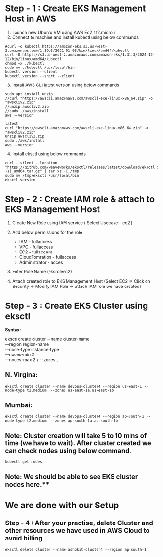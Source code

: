 # Step - 1 : Create EKS Management Host in AWS #

1) Launch new Ubuntu VM using AWS Ec2 ( t2.micro )	  
2) Connect to machine and install kubectl using below commands  
```
#curl -o kubectl https://amazon-eks.s3.us-west-2.amazonaws.com/1.19.6/2021-01-05/bin/linux/amd64/kubectl
curl -O https://s3.us-west-2.amazonaws.com/amazon-eks/1.31.3/2024-12-12/bin/linux/amd64/kubectl
chmod +x ./kubectl
sudo mv ./kubectl /usr/local/bin
kubectl version --client
kubectl version --short --client
```
3) Install AWS CLI latest version using below commands 
```
sudo apt install unzip
//curl "https://awscli.amazonaws.com/awscli-exe-linux-x86_64.zip" -o "awscliv2.zip"
//unzip awscliv2.zip
//sudo ./aws/install
aws --version

latest
curl "https://awscli.amazonaws.com/awscli-exe-linux-x86_64.zip" -o "awscliv2.zip"
unzip awscliv2.zip
sudo ./aws/install
aws --version
```

4) Install eksctl using below commands
```
curl --silent --location "https://github.com/weaveworks/eksctl/releases/latest/download/eksctl_$(uname -s)_amd64.tar.gz" | tar xz -C /tmp
sudo mv /tmp/eksctl /usr/local/bin
eksctl version
```
# Step - 2 : Create IAM role & attach to EKS Management Host #

1) Create New Role using IAM service ( Select Usecase - ec2 ) 	
2) Add below permissions for the role <br/>
	- IAM - fullaccess <br/>
	- VPC - fullaccess <br/>
	- EC2 - fullaccess  <br/>
	- CloudFomration - fullaccess  <br/>
	- Administrator - acces <br/>
		
3) Enter Role Name (eksroleec2) 
4) Attach created role to EKS Management Host (Select EC2 => Click on Security => Modify IAM Role => attach IAM role we have created) 

# Step - 3 : Create EKS Cluster using eksctl # 
**Syntax:** 

eksctl create cluster --name cluster-name  \
--region region-name \
--node-type instance-type \
--nodes-min 2 \
--nodes-max 2 \ 
--zones <AZ-1>,<AZ-2>

## N. Virgina: <br/>
`
eksctl create cluster --name devops-cluster4 --region us-east-1 --node-type t2.medium  --zones us-east-1a,us-east-1b
`	
## Mumbai: <br/>
`
eksctl create cluster --name devops-cluster4 --region ap-south-1 --node-type t2.medium  --zones ap-south-1a,ap-south-1b
`

## Note: Cluster creation will take 5 to 10 mins of time (we have to wait). After cluster created we can check nodes using below command.

`
 kubectl get nodes  
`

## Note: We should be able to see EKS cluster nodes here.**

# We are done with our Setup #
	
## Step - 4 : After your practise, delete Cluster and other resources we have used in AWS Cloud to avoid billing ##

```
eksctl delete cluster --name ashokit-cluster4 --region ap-south-1
```
